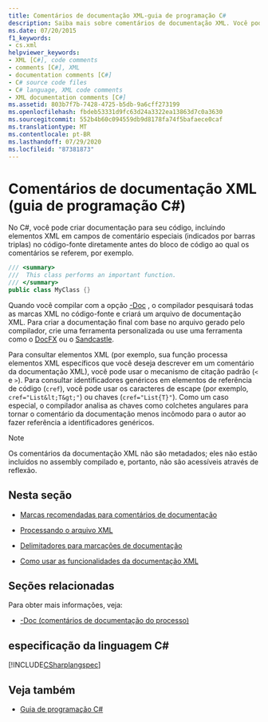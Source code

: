 ```yaml
---
title: Comentários de documentação XML-guia de programação C#
description: Saiba mais sobre comentários de documentação XML. Você pode criar a documentação para seu código, incluindo elementos XML em campos de comentário especiais.
ms.date: 07/20/2015
f1_keywords:
- cs.xml
helpviewer_keywords:
- XML [C#], code comments
- comments [C#], XML
- documentation comments [C#]
- C# source code files
- C# language, XML code comments
- XML documentation comments [C#]
ms.assetid: 803b7f7b-7428-4725-b5db-9a6cff273199
ms.openlocfilehash: fbdeb53331d9fc63d24a3322ea13863d7c0a3630
ms.sourcegitcommit: 552b4b60c094559db9d8178fa74f5bafaece0caf
ms.translationtype: MT
ms.contentlocale: pt-BR
ms.lasthandoff: 07/29/2020
ms.locfileid: "87381873"
---
```

# <a name="xml-documentation-comments-c-programming-guide"></a>Comentários de documentação XML (guia de programação C#)

No C#, você pode criar documentação para seu código, incluindo elementos XML em campos de comentário especiais (indicados por barras triplas) no código-fonte diretamente antes do bloco de código ao qual os comentários se referem, por exemplo.

```csharp
/// <summary>
///  This class performs an important function.
/// </summary>
public class MyClass {}
```

Quando você compilar com a opção [-Doc](../../language-reference/compiler-options/doc-compiler-option.md) , o compilador pesquisará todas as marcas XML no código-fonte e criará um arquivo de documentação XML. Para criar a documentação final com base no arquivo gerado pelo compilador, crie uma ferramenta personalizada ou use uma ferramenta como o [DocFX](https://dotnet.github.io/docfx/) ou o [Sandcastle](https://github.com/EWSoftware/SHFB).

Para consultar elementos XML (por exemplo, sua função processa elementos XML específicos que você deseja descrever em um comentário da documentação XML), você pode usar o mecanismo de citação padrão (`<` e `>`).  Para consultar identificadores genéricos em elementos de referência de código (`cref`), você pode usar os caracteres de escape (por exemplo, `cref="List&lt;T&gt;"`) ou chaves (`cref="List{T}"`).  Como um caso especial, o compilador analisa as chaves como colchetes angulares para tornar o comentário da documentação menos incômodo para o autor ao fazer referência a identificadores genéricos.

> [!NOTE]
> Os comentários da documentação XML não são metadados; eles não estão incluídos no assembly compilado e, portanto, não são acessíveis através de reflexão.

## <a name="in-this-section"></a>Nesta seção

- [Marcas recomendadas para comentários de documentação](./recommended-tags-for-documentation-comments.md)

- [Processando o arquivo XML](./processing-the-xml-file.md)

- [Delimitadores para marcações de documentação](./delimiters-for-documentation-tags.md)

- [Como usar as funcionalidades da documentação XML](./how-to-use-the-xml-documentation-features.md)

## <a name="related-sections"></a>Seções relacionadas

Para obter mais informações, veja:

- [-Doc (comentários de documentação do processo)](../../language-reference/compiler-options/doc-compiler-option.md)

## <a name="c-language-specification"></a>especificação da linguagem C#

[!INCLUDE[CSharplangspec](~/includes/csharplangspec-md.md)]

## <a name="see-also"></a>Veja também

- [Guia de programação C#](../index.md)
